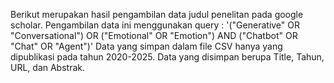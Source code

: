 Berikut merupakan hasil pengambilan data judul penelitan pada google scholar.
Pengambilan data ini menggunakan query : '("Generative" OR "Conversational") OR ("Emotional" OR "Emotion") AND ("Chatbot" OR "Chat" OR "Agent")'
Data yang simpan dalam file CSV hanya yang dipublikasi pada tahun 2020-2025.
Data yang disimpan berupa Title, Tahun, URL, dan Abstrak.

